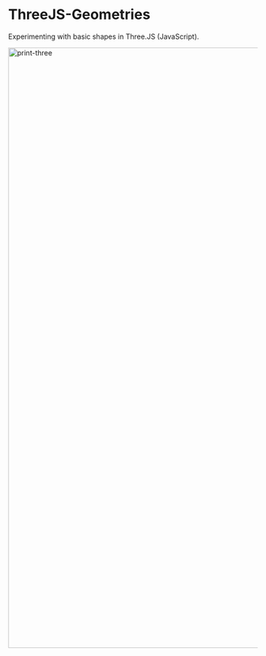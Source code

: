 # ThreeJS-Geometries
Experimenting with basic shapes in Three.JS (JavaScript).<br>

<img width="982" height="1214" alt="print-three" src="https://github.com/user-attachments/assets/4c92d765-46f0-455a-9b5a-b7e52eaa6f23" />

